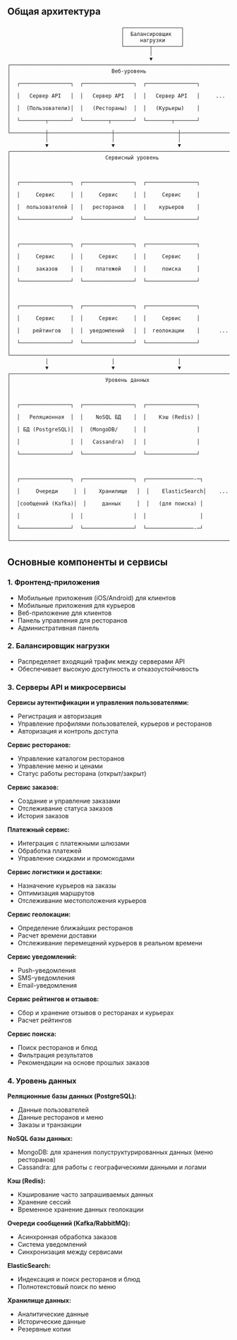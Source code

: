 ## Общая архитектура

```
                                    ┌──────────────────┐
                                    │  Балансировщик   │
                                    │     нагрузки     │
                                    └────────┬─────────┘
                                             │
                                             ▼
┌─────────────────────────────────────────────────────────────────────────┐
│                                Веб-уровень                              │
│  ┌────────────────┐  ┌────────────────┐  ┌────────────────┐             │
│  │   Сервер API   │  │   Сервер API   │  │   Сервер API   │     ...     │
│  │  (Пользователи)│  │   (Рестораны)  │  │   (Курьеры)    │             │
│  └────────┬───────┘  └────────┬───────┘  └────────┬───────┘             │
└───────────┼────────────────────┼────────────────────┼───────────────────┘
            │                    │                    │
            ▼                    ▼                    ▼
┌─────────────────────────────────────────────────────────────────────────┐
│                              Сервисный уровень                          │
│                                                                         │
│  ┌────────────────┐  ┌────────────────┐  ┌────────────────┐             │
│  │     Сервис     │  │     Сервис     │  │     Сервис     │             │
│  │  пользователей │  │   ресторанов   │  │    курьеров    │             │
│  └────────────────┘  └────────────────┘  └────────────────┘             │
│                                                                         │
│  ┌────────────────┐  ┌────────────────┐  ┌────────────────┐             │
│  │     Сервис     │  │     Сервис     │  │     Сервис     │             │
│  │     заказов    │  │    платежей    │  │     поиска     │             │
│  └────────────────┘  └────────────────┘  └────────────────┘             │
│                                                                         │
│  ┌────────────────┐  ┌────────────────┐  ┌────────────────┐             │
│  │     Сервис     │  │     Сервис     │  │     Сервис     │             │
│  │    рейтингов   │  │  уведомлений   │  │  геолокации    │      ...    │
│  └────────────────┘  └────────────────┘  └────────────────┘             │
└─────────────────────────────────────────────────────────────────────────┘
            │                    │                    │
            ▼                    ▼                    ▼
┌─────────────────────────────────────────────────────────────────────────┐
│                              Уровень данных                             │
│                                                                         │
│  ┌────────────────┐  ┌────────────────┐  ┌────────────────┐             │
│  │   Реляционная  │  │    NoSQL БД    │  │    Кэш (Redis) │             │
│  │ БД (PostgreSQL)│  │  (MongoDB/     │  │                │             │
│  │                │  │   Cassandra)   │  │                │             │
│  └────────────────┘  └────────────────┘  └────────────────┘             │
│                                                                         │
│  ┌────────────────┐  ┌────────────────┐  ┌───────────────-─┐             │
│  │     Очереди     │  │    Хранилище   │  │    ElasticSearch│    ...     │
│  │сообщений (Kafka)│  │     данных     │  │   (для поиска) │            │
│  │                │  │                │  │                 │             │
│  └────────────────┘  └────────────────┘  └───────────────-─┘             │
└─────────────────────────────────────────────────────────────────────────┘
```

## Основные компоненты и сервисы

### 1. Фронтенд-приложения
- Мобильные приложения (iOS/Android) для клиентов
- Мобильные приложения для курьеров
- Веб-приложение для клиентов
- Панель управления для ресторанов
- Административная панель

### 2. Балансировщик нагрузки
- Распределяет входящий трафик между серверами API
- Обеспечивает высокую доступность и отказоустойчивость

### 3. Серверы API и микросервисы

**Сервисы аутентификации и управления пользователями:**
- Регистрация и авторизация
- Управление профилями пользователей, курьеров и ресторанов
- Авторизация и контроль доступа

**Сервис ресторанов:**
- Управление каталогом ресторанов
- Управление меню и ценами
- Статус работы ресторана (открыт/закрыт)

**Сервис заказов:**
- Создание и управление заказами
- Отслеживание статуса заказов
- История заказов

**Платежный сервис:**
- Интеграция с платежными шлюзами
- Обработка платежей
- Управление скидками и промокодами

**Сервис логистики и доставки:**
- Назначение курьеров на заказы
- Оптимизация маршрутов
- Отслеживание местоположения курьеров

**Сервис геолокации:**
- Определение ближайших ресторанов
- Расчет времени доставки
- Отслеживание перемещений курьеров в реальном времени

**Сервис уведомлений:**
- Push-уведомления
- SMS-уведомления
- Email-уведомления

**Сервис рейтингов и отзывов:**
- Сбор и хранение отзывов о ресторанах и курьерах
- Расчет рейтингов

**Сервис поиска:**
- Поиск ресторанов и блюд
- Фильтрация результатов
- Рекомендации на основе прошлых заказов

### 4. Уровень данных

**Реляционные базы данных (PostgreSQL):**
- Данные пользователей
- Данные ресторанов и меню
- Заказы и транзакции

**NoSQL базы данных:**
- MongoDB: для хранения полуструктурированных данных (меню ресторанов)
- Cassandra: для работы с географическими данными и логами

**Кэш (Redis):**
- Кэширование часто запрашиваемых данных
- Хранение сессий
- Временное хранение данных геолокации

**Очереди сообщений (Kafka/RabbitMQ):**
- Асинхронная обработка заказов
- Система уведомлений
- Синхронизация между сервисами

**ElasticSearch:**
- Индексация и поиск ресторанов и блюд
- Полнотекстовый поиск по меню

**Хранилище данных:**
- Аналитические данные
- Исторические данные
- Резервные копии